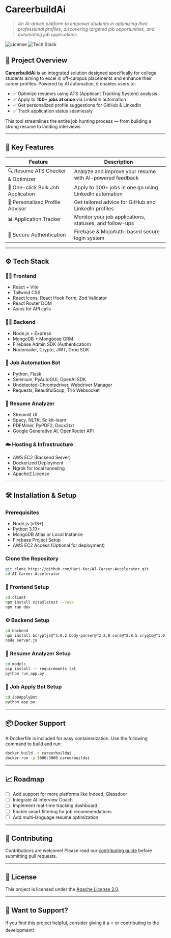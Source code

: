 
# CareerbuildAi

> *An AI-driven platform to empower students in optimizing their professional profiles, discovering targeted job opportunities, and automating job applications.*

![License](https://img.shields.io/badge/license-Apache%202.0-blue)
![Tech Stack](https://img.shields.io/badge/techstack-React,%20Node.js,%20MongoDB-brightgreen)

## 📌 Project Overview

**CareerbuildAi** is an integrated solution designed specifically for college students aiming to excel in off-campus placements and enhance their career profiles. Powered by AI automation, it enables users to:

- ✅ Optimize resumes using ATS (Applicant Tracking System) analysis  
- ✅ Apply to **100+ jobs at once** via LinkedIn automation  
- ✅ Get personalized profile suggestions for GitHub & LinkedIn  
- ✅ Track application status seamlessly  

This tool streamlines the entire job hunting process — from building a strong resume to landing interviews.

---

## 🧩 Key Features

| Feature | Description |
|--------|-------------|
| 🔍 Resume ATS Checker & Optimizer | Analyze and improve your resume with AI-powered feedback |
| 🤖 One-click Bulk Job Application | Apply to 100+ jobs in one go using LinkedIn automation |
| 💼 Personalized Profile Advisor | Get tailored advice for GitHub and LinkedIn profiles |
| 📊 Application Tracker | Monitor your job applications, statuses, and follow-ups |
| 🔐 Secure Authentication | Firebase & MojoAuth-based secure login system |

---

## ⚙️ Tech Stack

### 🧑‍💻 Frontend
- React + Vite
- Tailwind CSS
- React Icons, React Hook Form, Zod Validator
- React Router DOM
- Axios for API calls

### 🧑‍🔧 Backend
- Node.js + Express
- MongoDB + Mongoose ORM
- Firebase Admin SDK (Authentication)
- Nodemailer, Crypto, JWT, Groq SDK

### 🤖 Job Automation Bot
- Python, Flask
- Selenium, PyAutoGUI, OpenAI SDK
- Undetected-Chromedriver, Webdriver Manager
- Requests, BeautifulSoup, Trio Websocket

### 📄 Resume Analyzer
- Streamlit UI
- Spacy, NLTK, Scikit-learn
- PDFMiner, PyPDF2, Docx2txt
- Google Generative AI, OpenRouter API

### ☁️ Hosting & Infrastructure
- AWS EC2 (Backend Server)
- Dockerized Deployment
- Ngrok for local tunneling
- Apache2 License

---

## 🛠️ Installation & Setup

### Prerequisites
- Node.js (v18+)
- Python 3.10+
- MongoDB Atlas or Local Instance
- Firebase Project Setup
- AWS EC2 Access (Optional for deployment)

### Clone the Repository

```bash
git clone https://github.com/Hari-Kec/AI-Career-Accelerator.git
cd AI-Career-Accelerator
```

### 🧱 Frontend Setup

```bash
cd client
npm install vite@latest --save
npm run dev
```

### ⚙️ Backend Setup

```bash
cd backend
npm install bcryptjs@^3.0.2 body-parser@^2.2.0 cors@^2.8.5 crypto@^1.0.1 dotenv@^16.5.0 express@^5.1.0 express-validator@^7.2.1 firebase-admin@^13.3.0 groq-sdk@^0.20.1 jsonwebtoken@^9.0.2 mojoauth-sdk@^1.4.3 mojoauth-web-sdk@^1.17.19 mongodb@^6.16.0 mongoose@^8.14.0 multer@^1.4.5-lts.2 nodemailer@^6.10.1
node server.js
```

### 📝 Resume Analyzer Setup

```bash
cd models
pip install -r requirements.txt
python run_app.py
```

### 🤖 Job Apply Bot Setup

```bash
cd JobApplyBot
python app.py
```

---

## 📦 Docker Support

A Dockerfile is included for easy containerization. Use the following command to build and run:

```bash
docker build -t careerbuildai .
docker run -p 3000:3000 careerbuildai
```

---

## 📈 Roadmap

- [ ] Add support for more platforms like Indeed, Glassdoor
- [ ] Integrate AI Interview Coach
- [ ] Implement real-time tracking dashboard
- [ ] Enable smart filtering for job recommendations
- [ ] Add multi-language resume optimization

---

## 🤝 Contributing

Contributions are welcome! Please read our [contributing guide](CONTRIBUTING.md) before submitting pull requests.

---

## 📜 License

This project is licensed under the [Apache License 2.0](LICENSE).

---

## 🎯 Want to Support?

If you find this project helpful, consider giving it a ⭐ or contributing to the development!

